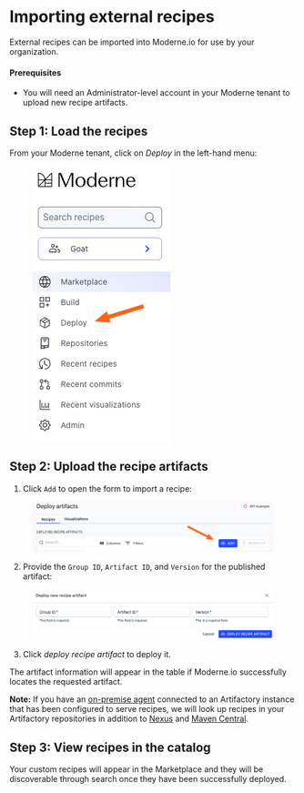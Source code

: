 # Importing external recipes

External recipes can be imported into Moderne.io for use by your organization.

#### Prerequisites

* You will need an Administrator-level account in your Moderne tenant to upload new recipe artifacts.

## Step 1: Load the recipes

From your Moderne tenant, click on _Deploy_ in the left-hand menu:

<figure><img src="../../.gitbook/assets/image.png" alt=""><figcaption></figcaption></figure>

## Step 2: Upload the recipe artifacts

1. Click `Add` to open the form to import a recipe:

<figure><img src="../../.gitbook/assets/image (1).png" alt=""><figcaption></figcaption></figure>

2. Provide the `Group ID`, `Artifact ID`, and `Version` for the published artifact:

<figure><img src="../../.gitbook/assets/image (2).png" alt=""><figcaption></figcaption></figure>

3. Click _deploy recipe artifact_ to deploy it.

The artifact information will appear in the table if Moderne.io successfully locates the requested artifact.

**Note:** If you have an [on-premise agent](agent-configuration.md) connected to an Artifactory instance that has been configured to serve recipes, we will look up recipes in your Artifactory repositories in addition to [Nexus](https://oss.sonatype.org/) and [Maven Central](https://search.maven.org/).

## Step 3: View recipes in the catalog

Your custom recipes will appear in the Marketplace and they will be discoverable through search once they have been successfully deployed.
